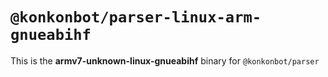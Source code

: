# `@konkonbot/parser-linux-arm-gnueabihf`

This is the **armv7-unknown-linux-gnueabihf** binary for `@konkonbot/parser`
